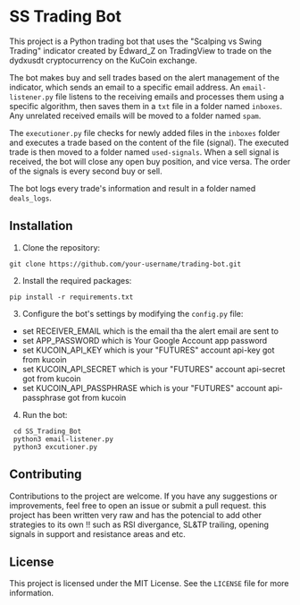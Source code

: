 # SS Trading Bot

This project is a Python trading bot that uses the "Scalping vs Swing Trading" indicator created by Edward_Z on TradingView to trade on the dydxusdt cryptocurrency on the KuCoin exchange.

The bot makes buy and sell trades based on the alert management of the indicator, which sends an email to a specific email address. An `email-listener.py` file listens to the receiving emails and processes them using a specific algorithm, then saves them in a `txt` file in a folder named `inboxes`. Any unrelated received emails will be moved to a folder named `spam`.

The `executioner.py` file checks for newly added files in the `inboxes` folder and executes a trade based on the content of the file (signal). The executed trade is then moved to a folder named `used-signals`. When a sell signal is received, the bot will close any open buy position, and vice versa. The order of the signals is every second buy or sell.

The bot logs every trade's information and result in a folder named `deals_logs`.

## Installation

1. Clone the repository:

```
git clone https://github.com/your-username/trading-bot.git
```

2. Install the required packages:

```
pip install -r requirements.txt
```

3. Configure the bot's settings by modifying the `config.py` file:

- set RECEIVER_EMAIL which is the email tha the alert email are sent to
- set APP_PASSWORD which is Your Google Account app password
- set KUCOIN_API_KEY which is your "FUTURES" account api-key got from kucoin
- set KUCOIN_API_SECRET which is your "FUTURES" account api-secret got from kucoin
- set KUCOIN_API_PASSPHRASE which is your "FUTURES" account api-passphrase got from kucoin

4. Run the bot:

```
 cd SS_Trading_Bot
 python3 email-listener.py
 python3 excutioner.py

```

## Contributing

Contributions to the project are welcome. If you have any suggestions or improvements, feel free to open an issue or submit a pull request.
this project has been written very raw and has the potencial to add other strategies to its own !! such as RSI divergance, SL&TP trailing,
opening signals in support and resistance areas and etc.

## License

This project is licensed under the MIT License. See the `LICENSE` file for more information.
